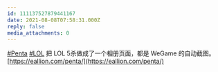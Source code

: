 ```yaml
---
id: 111137527879441167
date: 2021-08-08T07:58:31.000Z
reply: false
media_attachments: 0
---
```


[#Penta](https://e5n.cc/tags/Penta) [#LOL](https://e5n.cc/tags/LOL) 把 LOL 5杀做成了一个相册页面，都是 WeGame 的自动截图。[https://eallion.com/penta/](https://eallion.com/penta/)

